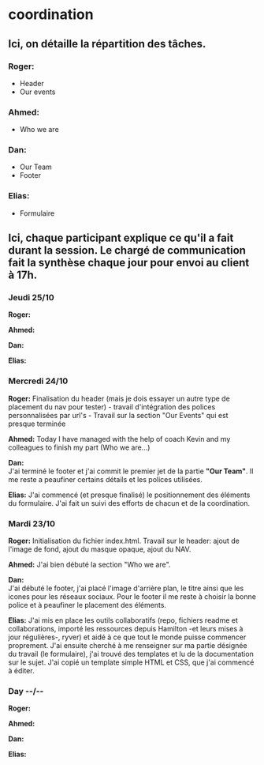 # coordination


## Ici, on détaille la répartition des tâches.

### Roger:
* Header
* Our events

### Ahmed:
* Who we are

### Dan:
* Our Team
* Footer

### Elias:
* Formulaire


## Ici, chaque participant explique ce qu'il a fait durant la session. Le chargé de communication fait la synthèse chaque jour pour envoi au client à 17h.



### Jeudi 25/10

**Roger:**

**Ahmed:**

**Dan:**  

**Elias:**


### Mercredi 24/10

**Roger:**
Finalisation du header (mais je dois essayer un autre type de placement du nav pour tester) - travail d'intégration des polices personnalisées par url's - Travail sur la section "Our Events" qui est presque terminée

**Ahmed:**
Today I have managed with the help of coach Kevin and my colleagues to finish my part (Who we are...)

**Dan:**  
J'ai terminé le footer et j'ai commit le premier jet de la partie **"Our Team"**. Il me reste a peaufiner certains détails et les polices utilisées.

**Elias:**
J'ai commencé (et presque finalisé) le positionnement des éléments du formulaire. J'ai fait un suivi des efforts de chacun et de la coordination.


### Mardi 23/10

**Roger:**
Initialisation du fichier index.html.
Travail sur le header: ajout de l'image de fond, ajout du masque opaque, ajout du NAV.

**Ahmed:**
J'ai bien débuté la section "Who we are".


**Dan:**  
J'ai débuté le footer, j'ai placé l'image d'arrière plan, le titre ainsi que les icones pour les réseaux sociaux. Pour le footer il me reste à choisir la bonne police et à peaufiner le placement des éléments.

**Elias:**
J'ai mis en place les outils collaboratifs (repo, fichiers readme et collaborations, importé les ressources depuis Hamilton -et leurs mises à jour régulières-, ryver) et aidé à ce que tout le monde puisse commencer proprement.
J'ai ensuite cherché à me renseigner sur ma partie désignée du travail (le formulaire), j'ai trouvé des templates et lu de la documentation sur le sujet. J'ai copié un template simple HTML et CSS, que j'ai commencé à éditer.


### Day --/--

**Roger:**

**Ahmed:**

**Dan:**  

**Elias:**
